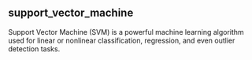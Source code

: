 ## support_vector_machine

Support Vector Machine (SVM) is a powerful machine learning algorithm used for linear or nonlinear classification, regression, and even outlier detection tasks.

